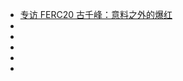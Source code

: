 - [专访 FERC20 古千峰：意料之外的爆红](https://mp.weixin.qq.com/s/9PYDYqoEZa4Y_DjVSLr6Sw)
- []()
- []()
- []()
- []()
- []()
